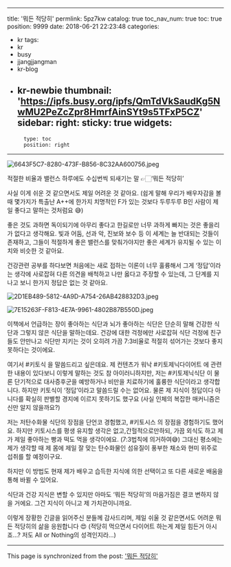 
---
title: '뭐든 적당히'
permlink: 5pz7kw
catalog: true
toc_nav_num: true
toc: true
position: 9999
date: 2018-06-21 22:23:48
categories:
- kr
tags:
- kr
- busy
- jjangjjangman
- kr-blog
- kr-newbie
thumbnail: 'https://ipfs.busy.org/ipfs/QmTdVkSaudKg5NwMU2PeZcZpr8HmrfAinSYt9s5TFxP5CZ'
sidebar:
    right:
        sticky: true
widgets:
    -
        type: toc
        position: right
---


![6643F5C7-8280-473F-B856-8C32AA600756.jpeg](https://ipfs.busy.org/ipfs/QmTdVkSaudKg5NwMU2PeZcZpr8HmrfAinSYt9s5TFxP5CZ)


적절한 비율과 밸런스
하루에도 수십번씩 되새기는 말 
👉🏻‘뭐든 적당히’

사실 이게 쉬운 것 같으면서도 제일 어려운 것 같아요. (쉽게 말해 우리가 배우자감을 볼때 몇가지가 특출난 A++에 한가지 치명적인 F가 있는 것보다 두루두루 B인 사람이 제일 좋다고 말하는 것처럼요 😅)

좋은 것도 과하면 독이되기에 아무리 좋다고 한길로만 너무 과하게 빠지는 것은 좋을리가 없다고 생각해요. 빛과 어둠, 선과 악, 진보와 보수 등 이 세계는 늘 반대되는 것들이 존재하고, 그들이 적절하게 좋은 밸런스를 맞춰가야지만 좋은 세계가 유지될 수 있는 이치와 비슷한 것 같아요.

건강관련 공부를 하다보면 처음에는 새로 접하는 이론이 너무 훌륭해서 그게 ‘정답’이라는 생각에 사로잡혀 다른 의견을 배척하고 나만 옳다고 주장할 수 있는데, 그 단계를 지나고 보니 한가지 정답은 없는 것 같아요.

![2D1EB489-5812-4A9D-A754-26AB428832D3.jpeg](https://ipfs.busy.org/ipfs/QmSPwb5q8aKDBjyXDnAdGp5ML7brC4wnQeN2KUYqzYj4sS)

![7E15263F-F813-4E7A-9961-4802B87B550D.jpeg](https://ipfs.busy.org/ipfs/QmYueQGw6M2AkHoeUEzfdRmtuQqHwGA64nNyzD1C5upaUz)

이책에서 언급하는 장이 좋아하는 식단과 뇌가 좋아하는 식단은 단순히 말해 건강한 식단과 그렇지 않은 식단을 말하는데요. 건강에 대한 걱정에만 사로잡혀 식단 걱정에 친구들도 안만나고 식단만 지키는 것이 오히려 가끔 7:3비율로 적절히 섞어가는 것보다 좋지 못하다는 것이에요.

여기서 #키토식 을 말씀드리고 싶은데요.
제 컨텐츠가 워낙 #키토제닉다이어트 에 관련한 내용이 있다보니 이렇게 말하는 것도 참 아이러니하지만, 저는 #키토제닉식단 이 물론 단기적으로 대사증후군을 예방하거나 비만을 치료하기에 훌륭한 식단이라고 생각합니다. 하지만 키토식이 ‘정답’이라고 말씀드릴 수는 없어요. 물론 제 지식이 정답이다 아니다를 확실히 판별할 경지에 이르지 못하기도 했구요 (사실 인체의 복잡한 매커니즘은 신만 알지 않을까요?)

저는 저탄수화물 식단의 장점을 단언코 경험했고, #키토시스 의 장점을 경험하기도 했어요. 하지만 키토시스를 평생 유지할 생각은 없고,간헐적으로만하되, 가끔 외식도 하고 제가 제일 좋아하는 빵과 떡도 먹을 생각이에요. (7:3법칙에 의거하여😅) 그대신 평소에는 제가 생각할 때 제 몸에 제일 잘 맞는 탄수화물인 섬유질이 풍부한 채소와 현미 위주로 섭취를 할 예정이구요.

하지만 이 방법도 현재 제가 배우고 습득한 지식에 의한 선택이고 또 다른 새로운 배움을 통해 바뀔 수 있어요.

식단과 건강 지식은 변할 수 있지만 아마도 ‘뭐든 적당히’의 마음가짐은 결코 변하지 않을 거에요. 그건 지식이 아니고 제 가치관이니까요.

이렇게 장황한 긴글을 읽어주신 분들께 감사드리며, 제일 쉬울 것 같은면서도 어려운 뭐든 적당히의 삶을 응원합니다 😍 (적당히 먹으면서 다이어트 하는게 제일 힘든거 아시죠...? 저도 All or Nothing의 성격인지라...)


- - -

This page is synchronized from the post: ['뭐든 적당히'](https://steemit.com/@loveecho/5pz7kw)
